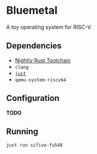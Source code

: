 # Bluemetal
A toy operating system for RISC-V.

## Dependencies
- [Nightly Rust Toolchain](https://rustup.rs/)
- `clang`
- [`just`](https://just.systems/)
- `qemu-system-riscv64`

## Configuration
**TODO**

## Running
`just run sifive-fu540`
